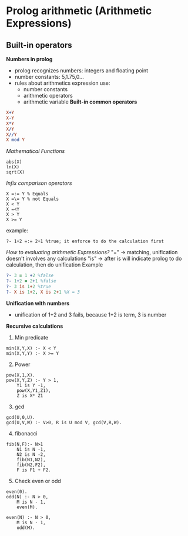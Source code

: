 # Prolog arithmetic (Arithmetic Expressions)

## Built-in operators
**Numbers in prolog** 
- prolog recognizes numbers: integers and floating point 
- number constants: 5,1.75,0...
- rules about arithmetics expression use:
	- number constants
	- arithmetic operators 
	- arithmetic variable 
**Built-in common operators**
```Prolog
X+Y
X-Y
X*Y
X/Y
X//Y
X mod Y
```
*Mathematical Functions* 
```
abs(X)
ln(X)
sqrt(X)
```

*Infix comparison operators*
```
X =:= Y % Equals 
X =\= Y % not Equals 
X < Y 
X =<Y
X > Y
X >= Y 
```
example:
```
?- 1+2 =:= 2+1 %true; it enforce to do the calculation first 
```
*How to evaluating arithmetic Expressions?*
"=" -> matching, unification doesn't involves any calculations 
"is" ->  after is will indicate prolog to do calculation, then do unification
Example
```prolog
?- 3 = 1 +2 %false 
?- 1+2 = 2+1 %false
?- 3 is 1+2 %true
?- X is 1+2, X is 2+1 %X = 3 
```


**Unification with numbers**
- unification of 1+2 and 3 fails, because 1+2 is term, 3 is number 

**Recursive calculations**
1. Min predicate 
```
min(X,Y,X) :- X < Y 
min(X,Y,Y) :- X >= Y 
```

2. Power 
```
pow(X,1,X).
pow(X,Y,Z) :- Y > 1, 
	Y1 is Y -1, 
	pow(X,Y1,Z1),
	Z is X* Z1 
```

3. gcd 
```
gcd(U,0,U). 
gcd(U,V,W) :- V>0, R is U mod V, gcd(V,R,W). 
```

4. fibonacci 
```
fib(N,F):- N>1 
	N1 is N -1, 
	N2 is N -2, 
	fib(N1,N2),
	fib(N2,F2), 
	F is F1 + F2. 
```

5. Check even or odd 
```
even(0). 
odd(N) :- N > 0, 
	M is N - 1, 
	even(M). 

even(N) :- N > 0, 
	M is N - 1, 
	odd(M). 
```



